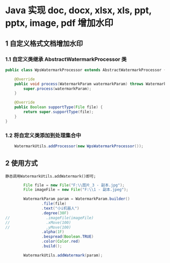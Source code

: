 # Java 实现 doc, docx, xlsx, xls, ppt, pptx, image, pdf 增加水印

## 1 自定义格式文档增加水印
### 1.1 自定义类继承 AbstractWatermarkProcessor 类
```java
public class WpsWatermarkProcessor extends AbstractWatermarkProcessor {

    @Override
    public void process(WatermarkParam watermarkParam) throws WatermarkException {
        super.process(watermarkParam);
    }

    @Override
    public Boolean supportType(File file) {
        return super.supportType(file);
    }
}
```
### 1.2 将自定义类添加到处理集合中
```java
    WatermarkUtils.addProcessor(new WpsWatermarkProcessor());
```

## 2 使用方式
    静态调用WatermarkUtils.addWatermark()即可;
```java
        File file = new File("F:\\图片_3 - 副本.jpg");
        File imageFile = new File("F:\\1 - 副本.jpeg");

        WatermarkParam param = WatermarkParam.builder()
                .file(file)
                .text("小i机器人")
                .degree(30F)
//                .imageFile(imageFile)
//                .xMove(100)
//                .yMove(100)
                .alpha(1F)
                .bespread(Boolean.TRUE)
                .color(Color.red)
                .build();

        WatermarkUtils.addWatermark(param);
```




























